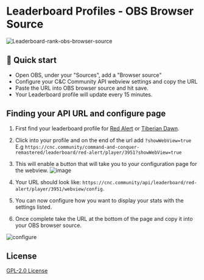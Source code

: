 # Leaderboard Profiles - OBS Browser Source

![Leaderboard-rank-obs-browser-source](https://user-images.githubusercontent.com/6104940/90958560-2f1a5d00-e48d-11ea-889a-40c546a65ecc.png)


## 🚀 Quick start

- Open OBS, under your "Sources", add a "Browser source"
- Configure your C&C Community API webview settings and copy the URL 
- Paste the URL into OBS browser source and hit save. 
- Your Leaderboard profile will update every 15 minutes.


## Finding your API URL and configure page

1. First find your leaderboard profile for [Red Alert](https://cnc.community/command-and-conquer-remastered/leaderboard/red-alert) or [Tiberian Dawn](https://cnc.community/command-and-conquer-remastered/leaderboard/tiberian-dawn).

2. Click into your profile and on the end of the url add `?showWebView=true`
E.g `https://cnc.community/command-and-conquer-remastered/leaderboard/red-alert/player/3951?showWebView=true`

3. This will enable a button that will take you to your configuration page for the webview. 
![image](https://user-images.githubusercontent.com/6104940/90959022-c2ed2880-e48f-11ea-9efe-d8e6219f3830.png)

4. Your URL should look like: `https://cnc.community/api/leaderboard/red-alert/player/3951/webview/config`.

5. You can now configure how you want to display your stats with the settings listed. 

6. Once complete take the URL at the bottom of the page and copy it into your OBS browser source. 

![configure](https://user-images.githubusercontent.com/6104940/90958679-d7c8bc80-e48d-11ea-8904-3ce7abf63e35.png)


## License
[GPL-2.0 License](https://github.com/cnc-community/api/blob/master/LICENSE)
